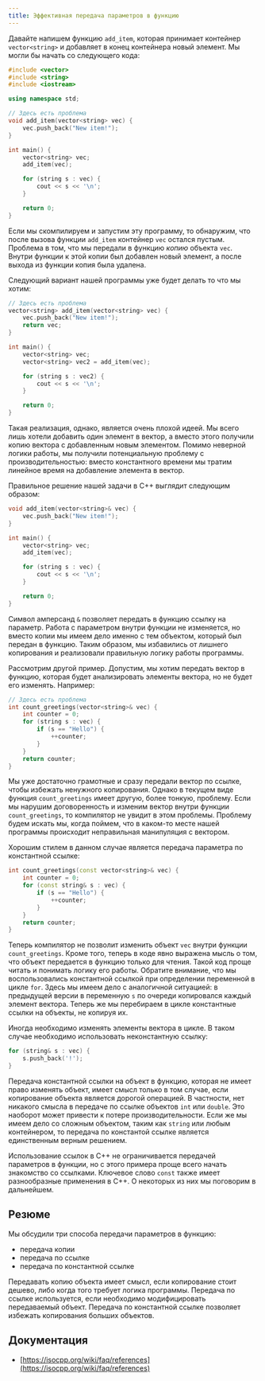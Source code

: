 ```yaml
---
title: Эффективная передача параметров в функцию
---
```


Давайте напишем функцию `add_item`, которая принимает контейнер `vector<string>` и добавляет в конец контейнера новый элемент. Мы могли бы начать со следующего кода:

```cpp
#include <vector>
#include <string>
#include <iostream>

using namespace std;

// Здесь есть проблема
void add_item(vector<string> vec) {
    vec.push_back("New item!");
}

int main() {
    vector<string> vec;
    add_item(vec);

    for (string s : vec) {
        cout << s << '\n';
    }

    return 0;
}
```

Если мы скомпилируем и запустим эту программу, то обнаружим, что после вызова функции `add_item` контейнер `vec` остался пустым. Проблема в том, что мы передали в функцию *копию* объекта `vec`. Внутри функции к этой копии был добавлен новый элемент, а после выхода из функции копия была удалена.

Следующий вариант нашей программы уже будет делать то что мы хотим:

```cpp
// Здесь есть проблема
vector<string> add_item(vector<string> vec) {
    vec.push_back("New item!");
    return vec;
}

int main() {
    vector<string> vec;
    vector<string> vec2 = add_item(vec);

    for (string s : vec2) {
        cout << s << '\n';
    }

    return 0;
}
```

Такая реализация, однако, является очень плохой идеей. Мы всего лишь хотели добавить один элемент в вектор, а вместо этого получили копию вектора с добавленным новым элементом. Помимо неверной логики работы, мы получили потенциальную проблему с производительностью: вместо константного времени мы тратим линейное время на добавление элемента в вектор.

Правильное решение нашей задачи в C++ выглядит следующим образом:

```cpp
void add_item(vector<string>& vec) {
    vec.push_back("New item!");
}

int main() {
    vector<string> vec;
    add_item(vec);

    for (string s : vec) {
        cout << s << '\n';
    }

    return 0;
}
```

Символ амперсанд `&` позволяет передать в функцию ссылку на параметр. Работа с параметром внутри функции не изменяется, но вместо копии мы имеем дело именно с тем объектом, который был передан в функцию. Таким образом, мы избавились от лишнего копирования и реализовали правильную логику работы программы.

Рассмотрим другой пример. Допустим, мы хотим передать вектор в функцию, которая будет анализировать элементы вектора, но не будет его изменять. Например:

```cpp
// Здесь есть проблема
int count_greetings(vector<string>& vec) {
    int counter = 0;
    for (string s : vec) {
        if (s == "Hello") {
            ++counter;
        }
    }
    return counter;
}
```

Мы уже достаточно грамотные и сразу передали вектор по ссылке, чтобы избежать ненужного копирования. Однако в текущем виде функция `count_greetings` имеет другую, более тонкую, проблему. Если мы нарушим договоренность и изменим вектор внутри функции `count_greetings`, то компилятор не увидит в этом проблемы. Проблему будем искать мы, когда поймем, что в каком-то месте нашей программы происходит неправильная манипуляция с вектором.

Хорошим стилем в данном случае является передача параметра по константной ссылке:

```cpp
int count_greetings(const vector<string>& vec) {
    int counter = 0;
    for (const string& s : vec) {
        if (s == "Hello") {
            ++counter;
        }
    }
    return counter;
}
```

Теперь компилятор не позволит изменить объект `vec` внутри функции `count_greetings`. Кроме того, теперь в коде явно выражена мысль о том, что объект передается в функцию только для чтения. Такой код проще читать и понимать логику его работы. Обратите внимание, что мы воспользовались константной ссылкой при определении переменной в цикле `for`. Здесь мы имеем дело с аналогичной ситуацией: в предыдущей версии в переменную `s` по очереди копировался каждый элемент вектора. Теперь же мы перебираем в цикле константные ссылки на объекты, не копируя их.

Иногда необходимо изменять элементы вектора в цикле. В таком случае необходимо использовать неконстантную ссылку:

```cpp
for (string& s : vec) {
    s.push_back('!');
}
```

Передача константной ссылки на объект в функцию, которая не имеет право изменять объект, имеет смысл только в том случае, если копирование объекта является дорогой операцией. В частности, нет никакого смысла в передаче по ссылке объектов `int` или `double`. Это наоборот может привести к потере производительности. Если же мы имеем дело со сложным объектом, таким как `string` или любым контейнером, то передача по константой ссылке является единственным верным решением.

Использование ссылок в C++ не ограничивается передачей параметров в функции, но с этого примера проще всего начать знакомство со ссылками. Ключевое слово `const` также имеет разнообразные применения в C++. О некоторых из них мы поговорим в дальнейшем.

## Резюме

Мы обсудили три способа передачи параметров в функцию:

* передача копии
* передача по ссылке
* передача по константной ссылке

Передавать копию объекта имеет смысл, если копирование стоит дешево, либо когда того требует логика программы. Передача по ссылке используется, если необходимо модифицировать передаваемый объект. Передача по константной ссылке позволяет избежать копирования больших объектов.

## Документация

* [https://isocpp.org/wiki/faq/references](https://isocpp.org/wiki/faq/references)
